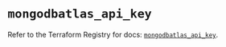 # `mongodbatlas_api_key`

Refer to the Terraform Registry for docs: [`mongodbatlas_api_key`](https://registry.terraform.io/providers/mongodb/mongodbatlas/1.17.2/docs/resources/api_key).
